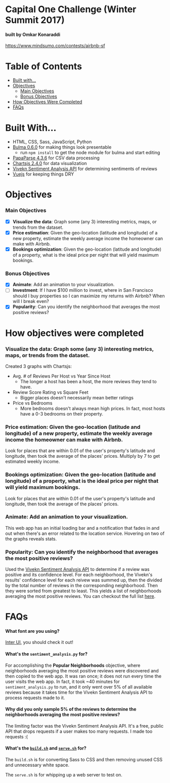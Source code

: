 # Capital One Challenge (Winter Summit 2017)
#### built by Omkar Konaraddi

https://www.mindsumo.com/contests/airbnb-sf

# Table of Contents
* [Built with...](#built-with)
* [Objectives](#objectives)
    * [Main Objectives](#main-objectives)
    * [Bonus Objectives](#bonus-objectives)
* [How Objectives Were Completed](#how-objectives-were-completed)
* [FAQs](#faqs)

# Built With...
* HTML, CSS, Sass, JavaScript, Python
* [Bulma 0.6.0](https://bulma.io/) for making things look presentable
    * run `npm install` to get the node module for bulma and start editing
* [PapaParse 4.3.6](http://papaparse.com/) for CSV data processing
* [Chartsjs 2.4.0](http://www.chartjs.org/) for data visualization
* [Vivekn Sentiment Analysis API](http://sentiment.vivekn.com/docs/api/) for determining sentiments of reviews
* [Vuejs](https://vuejs.org/) for keeping things DRY

# Objectives 

### Main Objectives
- [X] **Visualize the data**: Graph some (any 3) interesting metrics, maps, or trends from the dataset.
- [X] **Price estimation**: Given the geo-location (latitude and longitude) of a new property, estimate the weekly average income the homeowner can make with Airbnb.
- [X] **Bookings optimization**: Given the geo-location (latitude and longitude) of a property, what is the ideal price per night that will yield maximum bookings.

### Bonus Objectives
- [X] **Animate**: Add an animation to your visualization.
- [ ] **Investment**: If I have $100 million to invest, where in San Francisco should I buy properties so I can maximize my returns with Airbnb? When will I break even?
- [X] **Popularity**: Can you identify the neighborhood that averages the most positive reviews?

# How objectives were completed

### **Visualize the data**: Graph some (any 3) interesting metrics, maps, or trends from the dataset.
Created 3 graphs with Chartsjs:
* Avg. # of Reviews Per Host vs Year Since Host
    * The longer a host has been a host, the more reviews they tend to have.
* Review Score Rating vs Square Feet
    * Bigger places doesn't necessarily mean better ratings
* Price vs Bedrooms
    * More bedrooms doesn't always mean high prices. In fact, most hosts have a 0-3 bedrooms on their property.

### **Price estimation**: Given the geo-location (latitude and longitude) of a new property, estimate the weekly average income the homeowner can make with Airbnb.
Look for places that are within 0.01 of the user's property's latitude and longitude, then took the average of the places' prices. Multiply by 7 to get estimated weekly income.

### **Bookings optimization**: Given the geo-location (latitude and longitude) of a property, what is the ideal price per night that will yield maximum bookings.
Look for places that are within 0.01 of the user's property's latitude and longitude, then took the average of the places' prices.

### **Animate**: Add an animation to your visualization.
This web app has an initial loading bar and a notification that fades in and out when there's an error related to the location service. Hovering on two of the graphs reveals stats.

### **Popularity**: Can you identify the neighborhood that averages the most positive reviews?
Used the [Vivekn Sentiment Analysis API](http://sentiment.vivekn.com/docs/api/) to determine if a review was positive and its confidence level. For each neighborhood, the Vivekn's results' confidence level for each reivew was summed up, then the divided by the total number of reviews in the corresponding neighborhood. Then they were sorted from greatest to least. This yields a list of neighborhoods averaging the most positive reviews. You can checkout the full list [here](top.txt).

# FAQs

#### What font are you using?

[Inter UI](https://rsms.me/inter/), you should check it out!

#### What's the `sentiment_analysis.py` for?

For accomplishing the **Popular Neighborhoods** objective, where neighborhoods averaging the most positive reviews were discovered and then copied to the web app. It was ran once; it does not run every time the user visits the web app. In fact, it took ~40 minutes for `sentiment_analysis.py` to run, and it only went over 5% of all available reviews because it takes time for the Vivekn Sentiment Analysis API to process requests made to it.

#### Why did you only sample 5% of the reviews to determine the neighborhoods averaging the most positive reviews?

The limiting factor was the Vivekn Sentiment Analysis API. It's a free, public API that drops requests if a user makes too many requests. I made too requests :(

#### What's the [`build.sh`](build.sh) and [`serve.sh`](serve.sh) for?

The `build.sh` is for converting Sass to CSS and then removing unused CSS and unnecessary white space.

The `serve.sh` is for whipping up a web server to test on.


